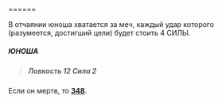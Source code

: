 ======

В отчаянии юноша хватается за меч, каждый удар которого (разумеется, достигший цели) будет стоить 4 СИЛЫ.

##### ЮНОША

> ##### Ловкость 12 Сила 2

Если он мертв, то [**348**](#n_348).

